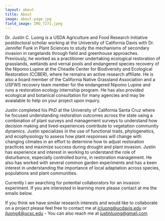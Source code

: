 ```yaml
---
layout: about
title: About
image: about-page.jpg
field_image: IMG_7271.jpeg
---
```

Dr. Justin C. Luong is a USDA Agriculture and Food Research Initiative postdoctoral scholar working at the University of California Davis with Dr. Jennifer Funk in Plant Sciences to study the mechanisms of secondary invasion in rangelands through field and greenhouse approaches. Previously, he worked as a practitioner undertaking ecological restoration of grasslands, wetlands and vernal pools and endangered species recovery of the Nipomo Lupine at the Cheadle Center for Biodiversity and Ecological Restoration (CCBER), where he remains an active research affiliate. He is also a board member of the California Native Grassland Association and a USFWS recovery team member for the endangered Nipomo Lupine and runs a restoration ecology internship program. He has also provided ecological and botanical consultation for many agencies and may be avaialable to help on your project upon inquiry.

Justin completed his PhD at the University of California Santa Cruz where he focused understanding restoration outcomes across the state using a combination of plant surveys and management surveys to understand how decision making and lived-experiences contribute to vegetation community dynamics. Justin specializes in the use of functional traits, phylogenetics, and ecophysiology to assess how plant responses will change with changing climates in an effort to determine how to adjust restoration practices and maximize success during drought and plant invasion. Justin has experience and interest in working to understand the role of disturbance, especially controlled burns, in restoration management. He also has worked with several common garden experiments and has a keen interest in understanding the importance of local adaptation across species, populations and plant communities. 

Currently I am searching for potential collaborators for an invasion experiment. If you are interested in learning more please contact at me the emails below.

If you think we have similar research interests and would like to collaborate on a project please feel free to contact me at jcluong@ucdavis.edu or jluong4@ucsc.edu - You can also reach me at justinluong@gmail.com
